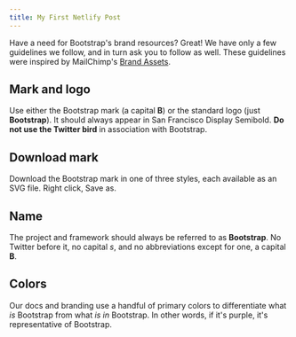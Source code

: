 ```yaml
---
title: My First Netlify Post
---
```

Have a need for Bootstrap's brand resources? Great! We have only a few guidelines we follow, and in turn ask you to follow as well. These guidelines were inspired by MailChimp's [Brand Assets](https://mailchimp.com/about/brand-assets/).

## Mark and logo

Use either the Bootstrap mark (a capital **B**) or the standard logo (just **Bootstrap**). It should always appear in San Francisco Display Semibold. **Do not use the Twitter bird** in association with Bootstrap.


## Download mark

Download the Bootstrap mark in one of three styles, each available as an SVG file. Right click, Save as.


## Name

The project and framework should always be referred to as **Bootstrap**. No Twitter before it, no capital _s_, and no abbreviations except for one, a capital **B**.


## Colors

Our docs and branding use a handful of primary colors to differentiate what *is* Bootstrap from what *is in* Bootstrap. In other words, if it's purple, it's representative of Bootstrap.
